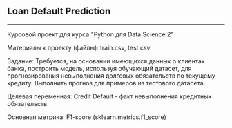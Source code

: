 ## Loan Default Prediction
***
Курсовой проект для курса "Python для Data Science 2"

Материалы к проекту (файлы): train.csv, test.csv

Задание: Требуется, на основании имеющихся данных о клиентах банка, построить модель, используя обучающий датасет, для прогнозирования невыполнения долговых обязательств по текущему кредиту. Выполнить прогноз для примеров из тестового датасета.

Целевая переменная: Credit Default - факт невыполнения кредитных обязательств

Основная метрика: F1-score (sklearn.metrics.f1_score)
